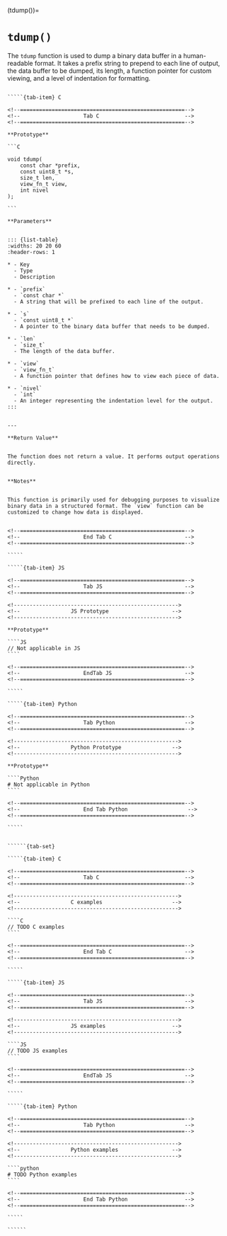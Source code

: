 <!-- ============================================================== -->
(tdump())=
# `tdump()`
<!-- ============================================================== -->


The `tdump` function is used to dump a binary data buffer in a human-readable format. It takes a prefix string to prepend to each line of output, the data buffer to be dumped, its length, a function pointer for custom viewing, and a level of indentation for formatting.


<!------------------------------------------------------------>
<!--                    Prototypes                          -->
<!------------------------------------------------------------>

``````{tab-set}

`````{tab-item} C

<!--====================================================-->
<!--                    Tab C                           -->
<!--====================================================-->

**Prototype**

```C

void tdump(
    const char *prefix,
    const uint8_t *s,
    size_t len,
    view_fn_t view,
    int nivel
);

```

**Parameters**


::: {list-table}
:widths: 20 20 60
:header-rows: 1

* - Key
  - Type
  - Description

* - `prefix`
  - `const char *`
  - A string that will be prefixed to each line of the output.

* - `s`
  - `const uint8_t *`
  - A pointer to the binary data buffer that needs to be dumped.

* - `len`
  - `size_t`
  - The length of the data buffer.

* - `view`
  - `view_fn_t`
  - A function pointer that defines how to view each piece of data.

* - `nivel`
  - `int`
  - An integer representing the indentation level for the output.
:::


---

**Return Value**


The function does not return a value. It performs output operations directly.


**Notes**


This function is primarily used for debugging purposes to visualize binary data in a structured format. The `view` function can be customized to change how data is displayed.


<!--====================================================-->
<!--                    End Tab C                       -->
<!--====================================================-->

`````

`````{tab-item} JS

<!--====================================================-->
<!--                    Tab JS                          -->
<!--====================================================-->

<!---------------------------------------------------->
<!--                JS Prototype                    -->
<!---------------------------------------------------->

**Prototype**

````JS
// Not applicable in JS
````

<!--====================================================-->
<!--                    EndTab JS                       -->
<!--====================================================-->

`````

`````{tab-item} Python

<!--====================================================-->
<!--                    Tab Python                      -->
<!--====================================================-->

<!---------------------------------------------------->
<!--                Python Prototype                -->
<!---------------------------------------------------->

**Prototype**

````Python
# Not applicable in Python
````

<!--====================================================-->
<!--                    End Tab Python                   -->
<!--====================================================-->

`````

``````

<!------------------------------------------------------------>
<!--                    Examples                            -->
<!------------------------------------------------------------>

```````{dropdown} Examples

``````{tab-set}

`````{tab-item} C

<!--====================================================-->
<!--                    Tab C                           -->
<!--====================================================-->

<!---------------------------------------------------->
<!--                C examples                      -->
<!---------------------------------------------------->

````C
// TODO C examples
````

<!--====================================================-->
<!--                    End Tab C                       -->
<!--====================================================-->

`````

`````{tab-item} JS

<!--====================================================-->
<!--                    Tab JS                          -->
<!--====================================================-->

<!---------------------------------------------------->
<!--                JS examples                     -->
<!---------------------------------------------------->

````JS
// TODO JS examples
````

<!--====================================================-->
<!--                    EndTab JS                       -->
<!--====================================================-->

`````

`````{tab-item} Python

<!--====================================================-->
<!--                    Tab Python                      -->
<!--====================================================-->

<!---------------------------------------------------->
<!--                Python examples                 -->
<!---------------------------------------------------->

````python
# TODO Python examples
````

<!--====================================================-->
<!--                    End Tab Python                  -->
<!--====================================================-->

`````

``````

```````


